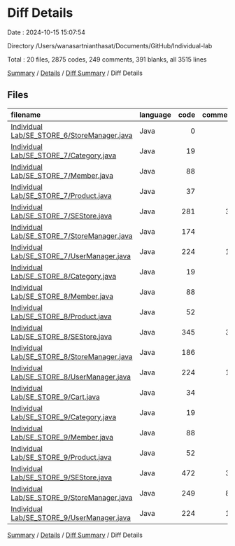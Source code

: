 # Diff Details

Date : 2024-10-15 15:07:54

Directory /Users/wanasartnianthasat/Documents/GitHub/Individual-lab

Total : 20 files,  2875 codes, 249 comments, 391 blanks, all 3515 lines

[Summary](results.md) / [Details](details.md) / [Diff Summary](diff.md) / Diff Details

## Files
| filename | language | code | comment | blank | total |
| :--- | :--- | ---: | ---: | ---: | ---: |
| [Individual Lab/SE_STORE_6/StoreManager.java](/Individual%20Lab/SE_STORE_6/StoreManager.java) | Java | 0 | 0 | 1 | 1 |
| [Individual Lab/SE_STORE_7/Category.java](/Individual%20Lab/SE_STORE_7/Category.java) | Java | 19 | 0 | 6 | 25 |
| [Individual Lab/SE_STORE_7/Member.java](/Individual%20Lab/SE_STORE_7/Member.java) | Java | 88 | 0 | 8 | 96 |
| [Individual Lab/SE_STORE_7/Product.java](/Individual%20Lab/SE_STORE_7/Product.java) | Java | 37 | 0 | 9 | 46 |
| [Individual Lab/SE_STORE_7/SEStore.java](/Individual%20Lab/SE_STORE_7/SEStore.java) | Java | 281 | 33 | 25 | 339 |
| [Individual Lab/SE_STORE_7/StoreManager.java](/Individual%20Lab/SE_STORE_7/StoreManager.java) | Java | 174 | 8 | 30 | 212 |
| [Individual Lab/SE_STORE_7/UserManager.java](/Individual%20Lab/SE_STORE_7/UserManager.java) | Java | 224 | 16 | 26 | 266 |
| [Individual Lab/SE_STORE_8/Category.java](/Individual%20Lab/SE_STORE_8/Category.java) | Java | 19 | 0 | 6 | 25 |
| [Individual Lab/SE_STORE_8/Member.java](/Individual%20Lab/SE_STORE_8/Member.java) | Java | 88 | 0 | 8 | 96 |
| [Individual Lab/SE_STORE_8/Product.java](/Individual%20Lab/SE_STORE_8/Product.java) | Java | 52 | 0 | 15 | 67 |
| [Individual Lab/SE_STORE_8/SEStore.java](/Individual%20Lab/SE_STORE_8/SEStore.java) | Java | 345 | 35 | 33 | 413 |
| [Individual Lab/SE_STORE_8/StoreManager.java](/Individual%20Lab/SE_STORE_8/StoreManager.java) | Java | 186 | 8 | 30 | 224 |
| [Individual Lab/SE_STORE_8/UserManager.java](/Individual%20Lab/SE_STORE_8/UserManager.java) | Java | 224 | 16 | 26 | 266 |
| [Individual Lab/SE_STORE_9/Cart.java](/Individual%20Lab/SE_STORE_9/Cart.java) | Java | 34 | 0 | 5 | 39 |
| [Individual Lab/SE_STORE_9/Category.java](/Individual%20Lab/SE_STORE_9/Category.java) | Java | 19 | 0 | 6 | 25 |
| [Individual Lab/SE_STORE_9/Member.java](/Individual%20Lab/SE_STORE_9/Member.java) | Java | 88 | 0 | 8 | 96 |
| [Individual Lab/SE_STORE_9/Product.java](/Individual%20Lab/SE_STORE_9/Product.java) | Java | 52 | 0 | 15 | 67 |
| [Individual Lab/SE_STORE_9/SEStore.java](/Individual%20Lab/SE_STORE_9/SEStore.java) | Java | 472 | 37 | 54 | 563 |
| [Individual Lab/SE_STORE_9/StoreManager.java](/Individual%20Lab/SE_STORE_9/StoreManager.java) | Java | 249 | 80 | 54 | 383 |
| [Individual Lab/SE_STORE_9/UserManager.java](/Individual%20Lab/SE_STORE_9/UserManager.java) | Java | 224 | 16 | 26 | 266 |

[Summary](results.md) / [Details](details.md) / [Diff Summary](diff.md) / Diff Details
